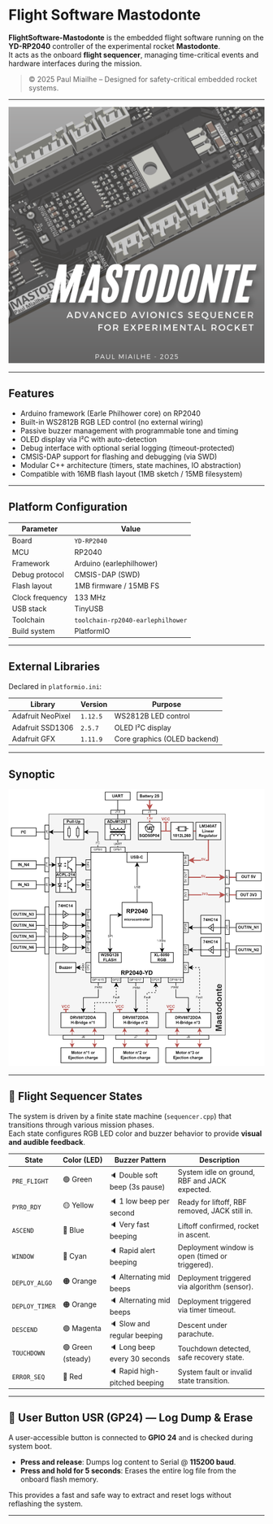 # Flight Software Mastodonte

**FlightSoftware-Mastodonte** is the embedded flight software running on the **YD-RP2040** controller of the experimental rocket **Mastodonte**.  
It acts as the onboard **flight sequencer**, managing time-critical events and hardware interfaces during the mission.

> © 2025 Paul Miailhe – Designed for safety-critical embedded rocket systems.

---

<p align="center">
  <img src="docs/Mastodonte-N6.png" alt="Carte Mastodonte" width="800"/>
</p>

---

## Features

- Arduino framework (Earle Philhower core) on RP2040
- Built-in WS2812B RGB LED control (no external wiring)
- Passive buzzer management with programmable tone and timing
- OLED display via I²C with auto-detection
- Debug interface with optional serial logging (timeout-protected)
- CMSIS-DAP support for flashing and debugging (via SWD)
- Modular C++ architecture (timers, state machines, IO abstraction)
- Compatible with 16MB flash layout (1MB sketch / 15MB filesystem)

---

## Platform Configuration

| Parameter           | Value                    |
|---------------------|--------------------------|
| Board               | `YD-RP2040`              |
| MCU                 | RP2040                   |
| Framework           | Arduino (earlephilhower) |
| Debug protocol      | CMSIS-DAP (SWD)          |
| Flash layout        | 1MB firmware / 15MB FS   |
| Clock frequency     | 133 MHz                  |
| USB stack           | TinyUSB                  |
| Toolchain           | `toolchain-rp2040-earlephilhower` |
| Build system        | PlatformIO               |

---

## External Libraries

Declared in `platformio.ini`:

| Library                      | Version   | Purpose                      |
|-----------------------------|-----------|------------------------------|
| Adafruit NeoPixel           | `1.12.5`  | WS2812B LED control          |
| Adafruit SSD1306            | `2.5.7`   | OLED I²C display             |
| Adafruit GFX                | `1.11.9`  | Core graphics (OLED backend) |

---

## Synoptic

<p align="center">
  <img src="docs/Mastodonte_synoptique.png" alt="Synoptique Mastodonte" width="750"/>
</p>

---

## 🚦 Flight Sequencer States

The system is driven by a finite state machine (`sequencer.cpp`) that transitions through various mission phases.  
Each state configures RGB LED color and buzzer behavior to provide **visual and audible feedback**.

| State           | Color (LED)      | Buzzer Pattern                      | Description |
|------------------|------------------|--------------------------------------|-------------|
| `PRE_FLIGHT`     | 🟢 Green          | 🔈 Double soft beep (3s pause)       | System idle on ground, RBF and JACK expected. |
| `PYRO_RDY`       | 🟡 Yellow         | 🔈 1 low beep per second             | Ready for liftoff, RBF removed, JACK still in. |
| `ASCEND`         | 🔵 Blue           | 🔈 Very fast beeping                 | Liftoff confirmed, rocket in ascent. |
| `WINDOW`         | 🔵 Cyan           | 🔈 Rapid alert beeping               | Deployment window is open (timed or triggered). |
| `DEPLOY_ALGO`    | 🟠 Orange         | 🔈 Alternating mid beeps             | Deployment triggered via algorithm (sensor). |
| `DEPLOY_TIMER`   | 🟠 Orange         | 🔈 Alternating mid beeps             | Deployment triggered via timer timeout. |
| `DESCEND`        | 🟣 Magenta        | 🔈 Slow and regular beeping          | Descent under parachute. |
| `TOUCHDOWN`      | 🟢 Green (steady) | 🔈 Long beep every 30 seconds        | Touchdown detected, safe recovery state. |
| `ERROR_SEQ`      | 🔴 Red            | 🔈 Rapid high-pitched beeping        | System fault or invalid state transition. |

---

## 🔘 User Button USR (GP24) — Log Dump & Erase

A user-accessible button is connected to **GPIO 24** and is checked during system boot.

- **Press and release**: Dumps log content to Serial @ **115200 baud**.
- **Press and hold for 5 seconds**: Erases the entire log file from the onboard flash memory.

This provides a fast and safe way to extract and reset logs without reflashing the system.

---